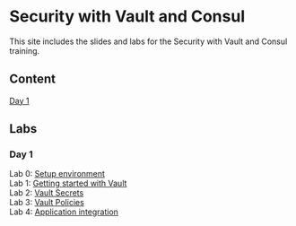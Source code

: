 # Security with Vault and Consul 

This site includes the slides and labs for the Security with Vault and Consul training.

## Content
[Day 1](https://www.dropbox.com/s/kb11uakft55dkij/Security%20with%20Vault%20and%20Consul%20day%201.pdf?dl=0)

## Labs
### Day 1   
Lab 0: [Setup environment](labs/setup/)   
Lab 1: [Getting started with Vault](labs/install-vault-compose)   
Lab 2: [Vault Secrets](labs/compose-secrets)   
Lab 3: [Vault Policies](labs/compose-policies)   
Lab 4: [Application integration](labs/vault-node-app)   
